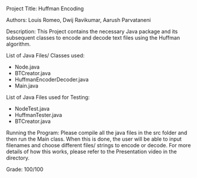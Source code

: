 Project Title: Huffman Encoding

Authors: Louis Romeo, Dwij Ravikumar, Aarush Parvataneni

Description: This Project contains the necessary Java package and its subsequent classes to encode and decode text files using the Huffman algorithm.

List of Java Files/ Classes used: 
  * Node.java
  * BTCreator.java
  * HuffmanEncoderDecoder.java
  * Main.java

List of Java Files used for Testing:
  * NodeTest.java
  * HuffmanTester.java
  * BTCreator.java
    

Running the Program: Please compile all the java files in the src folder and then run the Main class. When this is done, the user will be able to input filenames and choose different files/ strings to 
 encode or decode. For more details of how this works, please refer to the Presentation video in the directory.

Grade: 100/100
